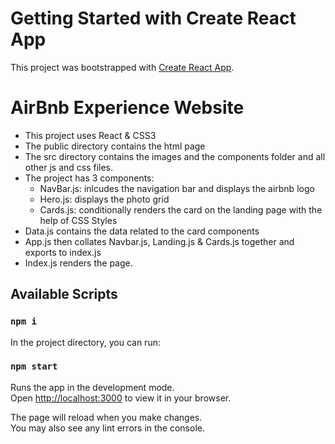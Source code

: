 # Getting Started with Create React App

This project was bootstrapped with [Create React App](https://github.com/facebook/create-react-app).

# AirBnb Experience Website

- This project uses React & CSS3
- The public directory contains the html page
- The src directory contains the images and the components folder and all other js and css files.
- The project has 3 components:
  - NavBar.js: inlcudes the navigation bar and displays the airbnb logo
  - Hero.js: displays the photo grid
  - Cards.js: conditionally renders the card on the landing page with the help of CSS Styles
- Data.js contains the data related to the card components
- App.js then collates Navbar.js, Landing.js & Cards.js together and exports to index.js
- Index.js renders the page.

## Available Scripts

### `npm i`

In the project directory, you can run:

### `npm start`

Runs the app in the development mode.\
Open [http://localhost:3000](http://localhost:3000) to view it in your browser.

The page will reload when you make changes.\
You may also see any lint errors in the console.
